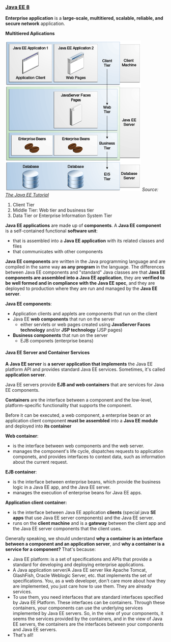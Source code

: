 ### [Java EE 8](https://javaee.github.io/tutorial/toc.html)

**Enterprise application** is a **large-scale, multitiered, scalable, reliable, and secure network** application.

**Multitiered Aplications**

![](/imgs/java_web/javaeett_dt_001.png) 
*Source: [The Java EE Tutorial](https://javaee.github.io/tutorial/overview004.html)*

  1. Client Tier
  2. Middle Tier: Web tier and business tier
  3. Data Tier or Enterprise Information System Tier

**Java EE applications** are made up of **components**. A **Java EE component** is a self-contained functional **software unit**:
- that is assembled into a **Java EE application** with its related classes and files
- that communicates with other components

**Java EE components** are written in the Java programming language and are compiled in the same way **as any program** in the language. The differences between Java EE components and "standard" Java classes are that **Java EE components are assembled into a Java EE application**, they are **verified to be well formed and in compliance with the Java EE spec**, and they are deployed to production where they are run and managed by the **Java EE server**.

**Java EE components**:
- Application clients and applets are components that run on the client
- Java EE **web components** that run on the server
  - either servlets or web pages created using **JavaServer Faces technology** and/or **JSP technology** (JSP pages)
- **Business components** that run on the server
  - EJB componets (enterprise beans)

#### Java EE Server and Container Services
**A Java EE server** is **a server application that implements** the Java EE platform API and provides standard Java EE services. Sometimes, it's called **application server**. 

Java EE servers provide **EJB and web containers** that are services for Java EE components.

**Containers** are the interface between a component and the low-level, platform-specific functionality that supports the component.

Before it can be executed, a web component, a enterprise bean or an application client component **must be assembled** into a **Java EE module** and deployed into **its container**

**Web container**:
- is the interface between web components and the web server.
- manages the component's life cycle, dispatches requests to application componets, and provides interfaces to context data, such as information about the current request.

**EJB container**: 
- is the interface between enterprise beans, which provide the business logic in a Java EE app, and the Java EE server.
- manages the execution of enterprise beans for Java EE apps.

**Application client container:**
- is the interface between Java EE application **clients** (special java **SE apps** that use Java EE server components) and the Java EE server.
- runs on the **client machine** and is a **gateway** between the client app and the Java EE server components that the client uses.

Generally speaking, we should understand **why a container is an interface between a component and an application server**, and **why a container is a service for a component?** That's because:

- Java EE platform: is a set of specifications and APIs that provide a standard for developing and deploying enterprise applications.
- A Java application server/A Java EE server like Apache Tomcat, GlashFish, Oracle Weblogic Server, etc. that implements the set of specifications. You, as a web developer, don't care more about how they are implemented, you just care how to use them. They are already services.
- To use them, you need interfaces that are standard interfaces specified by Java EE Platform. These interfaces can be containers. Through these containers, your components can use the underlying services implemented by Java EE servers. So, in the view of your components, it seems the services provided by the containers, and in the view of Java EE servers, the containers are the interfaces between your components and Java EE servers.
- That's all!